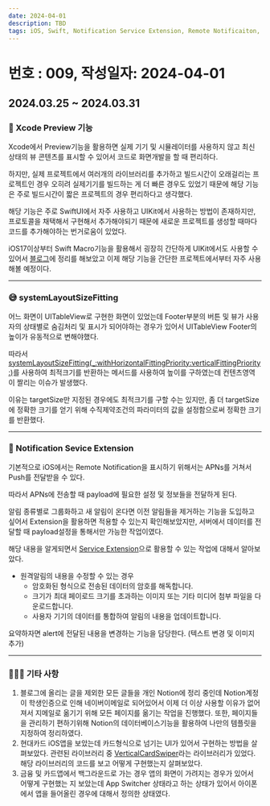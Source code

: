 ```yaml
---
date: 2024-04-01
description: TBD
tags: iOS, Swift, Notification Service Extension, Remote Notificaiton, App Switcher, systemLayoutSizeFitting, VerticalCardSwiper, Notion, Preview, Xcode Preview
---
```

# 번호 : 009, 작성일자: 2024-04-01

## 2024.03.25 ~ 2024.03.31
### 📱 Xcode Preview 기능

Xcode에서 Preview기능을 활용하면 실제 기기 및 시뮬레이터를 사용하지 않고 최신 상태의 뷰 콘텐츠를 표시할 수 있어서 코드로 화면개발을 할 때 편리하다.

하지만, 실제 프로젝트에서 여러개의 라이브러리를 추가하고 빌드시간이 오래걸리는 프로젝트인 경우 오히려 실제기기를 빌드하는 게 더 빠른 경우도 있었기 때문에 해당 기능은 주로 빌드시간이 짧은 프로젝트의 경우 편리하다고 생각했다.

해당 기능은 주로 SwiftUI에서 자주 사용하고 UIKit에서 사용하는 방법이 존재하지만, 프로토콜을 채택해서 구현해서 추가해야되기 때문에 새로운 프로젝트를 생성할 때마다 코드를 추가해야하는 번거로움이 있었다.

iOS17이상부터 Swift Macro기능을 활용해서 굉장히 간단하게 UIKit에서도 사용할 수 있어서 [블로그](https://sookim-1.tistory.com/3)에 정리를 해보았고 이제 해당 기능을 간단한 프로젝트에서부터 자주 사용해볼 예정이다.

---

### 😅 systemLayoutSizeFitting

어느 화면이 UITableView로 구현한 화면이 있었는데 Footer부분의 버튼 및 뷰가 사용자의 상태별로 숨김처리 및 표시가 되어야하는 경우가 있어서 UITableView Footer의 높이가 유동적으로 변해야했다.

따라서 [systemLayoutSizeFitting(_:withHorizontalFittingPriority:verticalFittingPriority:)](https://developer.apple.com/documentation/uikit/uiview/1622623-systemlayoutsizefitting)를 사용하여 최적크기를 반환하는 메서드를 사용하여 높이를 구하였는데 컨텐츠영역이 짤리는 이슈가 발생했다.

이유는 targetSize만 지정된 경우에도 최적크기를 구할 수는 있지만, 좀 더 targetSize에 정확한 크기를 얻기 위해 수직제약조건의 파라미터의 값을 설정함으로써 정확한 크기를 반환했다.

---

### 🔔 Notification Sevice Extension

기본적으로 iOS에서는 Remote Notification을 표시하기 위해서는 APNs를 거쳐서 Push를 전달받을 수 있다.

따라서 APNs에 전송할 때 payload에 필요한 설정 및 정보들을 전달하게 된다.

알림 종류별로 그룹화하고 새 알림이 온다면 이전 알림들을 제거하는 기능을 도입하고 싶어서 Extension을 활용하면 적용할 수 있는지 확인해보았지만, 서버에서 데이터를 전달할 때 payload설정을 통해서만 가능한 작업이였다.

해당 내용을 알게되면서 [Service Extension](https://developer.apple.com/documentation/usernotifications/unnotificationserviceextension)으로 활용할 수 있는 작업에 대해서 알아보았다.

- 원격알림의 내용을 수정할 수 있는 경우
    - 암호화된 형식으로 전송된 데이터의 암호를 해독합니다.
    - 크기가 최대 페이로드 크기를 초과하는 이미지 또는 기타 미디어 첨부 파일을 다운로드합니다.
    - 사용자 기기의 데이터를 통합하여 알림의 내용을 업데이트합니다.

요약하자면 alert에 전달된 내용을 변경하는 기능을 담당한다. (텍스트 변경 및 이미지 추가)

---

### 🙋🏻‍♂️ 기타 사항

1. 블로그에 올리는 글을 제외한 모든 글들을 개인 Notion에 정리 중인데 Notion계정이 학생인증으로 인해 네이버이메일로 되어있어서 이제 더 이상 사용할 이유가 없어져서 지메일로 옮기기 위해 모든 페이지를 옮기는 작업을 진행했다. 또한, 페이지들을 관리하기 편하기위해 Notion의 데이터베이스기능을 활용하여 나만의 템플릿을 지정하여 정리하였다.
2. 현대카드 iOS앱을 보았는데 카드형식으로 넘기는 UI가 있어서 구현하는 방법을 살펴보았다. 관련된 라이브러리 중 [VerticalCardSwiper](https://github.com/JoniVR/VerticalCardSwiper)라는 라이브러리가 있었다. 해당 라이브러리의 코드를 보고 어떻게 구현했는지 살펴보았다.
3. 금융 및 카드앱에서 백그라운드로 가는 경우 앱의 화면이 가려지는 경우가 있어서 어떻게 구현했는 지 보았는데 App Switcher 상태라고 하는 상태가 있어서 아이폰에서 앱을 들어올린 경우에 대해서 정의한 상태였다.

